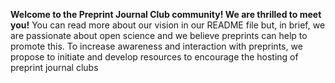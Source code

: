 **Welcome to the Preprint Journal Club community! We are thrilled to meet you!** 
You can read more about our vision in our README file but, in brief, we are passionate about open science and we believe preprints can help to promote this. To increase awareness and interaction with preprints, we propose to initiate and develop resources to encourage the hosting of preprint journal clubs
